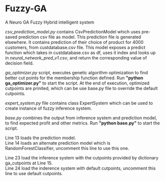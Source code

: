 # Fuzzy-GA
A Neuro GA Fuzzy Hybrid intelligent system


<i>csv_prediction_model.py</i> contains CsvPredictionModel which uses pre-saved prediction csv file as model. This prediction file is generated elsewhere. It contains prediction of their choice of product for 4000 customers, from custdatabase.csv file. This model exposes a predict function which takes in custdatabase.csv as df, uses it index and looks up in <i>neural_network_pred_v1.csv</i>, and return the corresponding value of decision field.<br>


<i>ga_optimizer.py</i> script, executes genetic algorithm optimization to find better cut points for the membership function defined.
Run <b>"python ga_optimizer.py"</b> to start the script. At the end of execution, optimized cutpoints are prinited, which can be use base.py file to override the default cutpoints.<br>

<i>expert_system.py</i> file contains class ExpertSystem which can be used to create instance of fuzzy inference system.<br>

<i>base.py</i> combines the output from inference system and prediction model, to find expected profit and other metrics.
Run <b>"python base.py"</b> to start the script.<br>

Line 13 loads the prediction model.<br>
Line 14 loads an alternate prediction model which is RandomForestClassifier, uncomment this line to use this one.<br>

Line 23 load the inference system with the cutpoints provided by dictionary ga_cutpoints at Line 15.<br>
Line 24 load the inderence system with default cutpoints, uncomment this line to use default cutpoints.<br>

